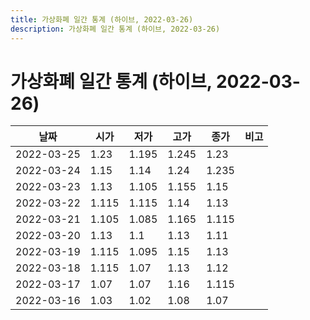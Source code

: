 ```yaml
---
title: 가상화폐 일간 통계 (하이브, 2022-03-26)
description: 가상화폐 일간 통계 (하이브, 2022-03-26)
---
```


가상화폐 일간 통계 (하이브, 2022-03-26)
===

|날짜|시가|저가|고가|종가|비고|
|--|--|--|--|--|--|
|2022-03-25|1.23|1.195|1.245|1.23|    |
|2022-03-24|1.15|1.14|1.24|1.235|    |
|2022-03-23|1.13|1.105|1.155|1.15|    |
|2022-03-22|1.115|1.115|1.14|1.13|    |
|2022-03-21|1.105|1.085|1.165|1.115|    |
|2022-03-20|1.13|1.1|1.13|1.11|    |
|2022-03-19|1.115|1.095|1.15|1.13|    |
|2022-03-18|1.115|1.07|1.13|1.12|    |
|2022-03-17|1.07|1.07|1.16|1.115|    |
|2022-03-16|1.03|1.02|1.08|1.07|    |
